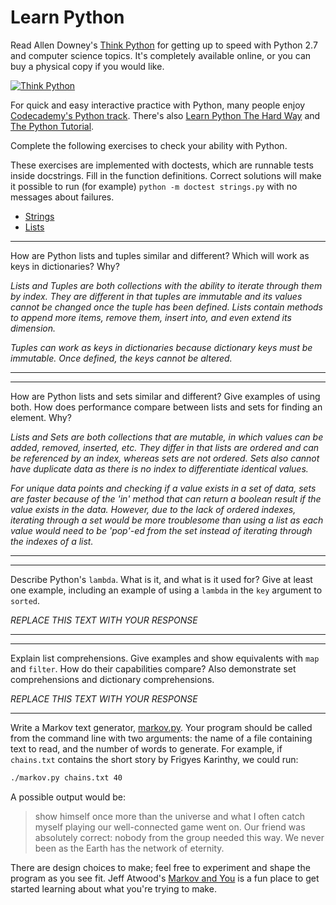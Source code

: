 # Learn Python

Read Allen Downey's [Think Python](http://www.greenteapress.com/thinkpython/) for getting up to speed with Python 2.7 and computer science topics. It's completely available online, or you can buy a physical copy if you would like.

[![Think Python](img/think_python.png)](http://www.greenteapress.com/thinkpython/)

For quick and easy interactive practice with Python, many people enjoy [Codecademy's Python track](http://www.codecademy.com/en/tracks/python). There's also [Learn Python The Hard Way](http://learnpythonthehardway.org/book/) and [The Python Tutorial](https://docs.python.org/2/tutorial/).

Complete the following exercises to check your ability with Python.

These exercises are implemented with doctests, which are runnable tests inside docstrings. Fill in the function definitions. Correct solutions will make it possible to run (for example) `python -m doctest strings.py` with no messages about failures.

 * [Strings](python/strings.py)
 * [Lists](python/lists.py)


---

How are Python lists and tuples similar and different? Which will work as keys in dictionaries? Why?

*Lists and Tuples are both collections with the ability to iterate through them by index. They are different in that tuples are immutable and its values cannot be changed once the tuple has been defined. Lists contain methods to append more items, remove them, insert into, and even extend its dimension.*

*Tuples can work as keys in dictionaries because dictionary keys must be immutable. Once defined, the keys cannot be altered.*

---


---

How are Python lists and sets similar and different? Give examples of using both. How does performance compare between lists and sets for finding an element. Why?

*Lists and Sets are both collections that are mutable, in which values can be added, removed, inserted, etc. They differ in that lists are ordered and can be referenced by an index, whereas sets are not ordered. Sets also cannot have duplicate data as there is no index to differentiate identical values.*

*For unique data points and checking if a value exists in a set of data, sets are faster because of the 'in' method that can return a boolean result if the value exists in the data. However, due to the lack of ordered indexes, iterating through a set would be more troublesome than using a list as each value would need to be 'pop'-ed from the set instead of iterating through the indexes of a list.*

---


---

Describe Python's `lambda`. What is it, and what is it used for? Give at least one example, including an example of using a `lambda` in the `key` argument to `sorted`.

*REPLACE THIS TEXT WITH YOUR RESPONSE*

---


---

Explain list comprehensions. Give examples and show equivalents with `map` and `filter`. How do their capabilities compare? Also demonstrate set comprehensions and dictionary comprehensions.

*REPLACE THIS TEXT WITH YOUR RESPONSE*

---


Write a Markov text generator, [markov.py](python/markov.py). Your program should be called from the command line with two arguments: the name of a file containing text to read, and the number of words to generate. For example, if `chains.txt` contains the short story by Frigyes Karinthy, we could run:

```bash
./markov.py chains.txt 40
```

A possible output would be:

> show himself once more than the universe and what I often catch myself playing our well-connected game went on. Our friend was absolutely correct: nobody from the group needed this way. We never been as the Earth has the network of eternity.

There are design choices to make; feel free to experiment and shape the program as you see fit. Jeff Atwood's [Markov and You](http://blog.codinghorror.com/markov-and-you/) is a fun place to get started learning about what you're trying to make.
